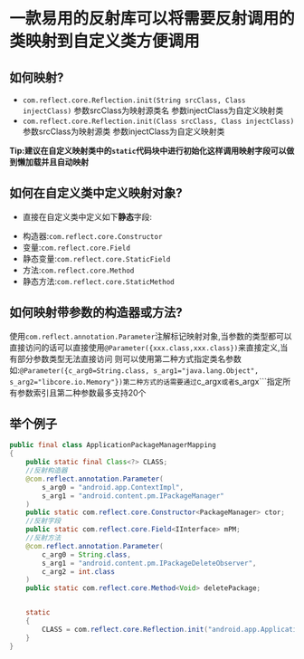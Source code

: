 # 一款易用的反射库可以将需要反射调用的类映射到自定义类方便调用

<!-- vim-markdown-toc -->

## 如何映射?

* ```com.reflect.core.Reflection.init(String srcClass, Class injectClass)``` 参数srcClass为映射源类名 参数injectClass为自定义映射类
* ```com.reflect.core.Reflection.init(Class srcClass, Class injectClass)``` 参数srcClass为映射源类 参数injectClass为自定义映射类

**Tip:建议在自定义映射类中的```static```代码块中进行初始化这样调用映射字段可以做到懒加载并且自动映射**

## 如何在自定义类中定义映射对象?

- 直接在自定义类中定义如下**静态**字段:
* 构造器:```com.reflect.core.Constructor```
* 变量:```com.reflect.core.Field```
* 静态变量:```com.reflect.core.StaticField```
* 方法:```com.reflect.core.Method```
* 静态方法:```com.reflect.core.StaticMethod```
  
<!-- vim-markdown-toc -->

## 如何映射带参数的构造器或方法?

使用```com.reflect.annotation.Parameter```注解标记映射对象,当参数的类型都可以直接访问的话可以直接使用```@Parameter({xxx.class,xxx.class})```来直接定义,当有部分参数类型无法直接访问
则可以使用第二种方式指定类名参数如:```@Parameter({c_arg0=String.class, s_arg1="java.lang.Object", s_arg2="libcore.io.Memory"})第二种方式的话需要通过```c_argx```或者```s_argx```指定所有参数索引且第二种参数最多支持20个

<!-- vim-markdown-toc -->

## 举个例子
```java
public final class ApplicationPackageManagerMapping
{
    public static final Class<?> CLASS;
    //反射构造器
    @com.reflect.annotation.Parameter(
        s_arg0 = "android.app.ContextImpl",
        s_arg1 = "android.content.pm.IPackageManager"
    )
    public static com.reflect.core.Constructor<PackageManager> ctor;
    //反射字段
    public static com.reflect.core.Field<IInterface> mPM;
    //反射方法
    @com.reflect.annotation.Parameter(
        c_arg0 = String.class,
        s_arg1 = "android.content.pm.IPackageDeleteObserver",
        c_arg2 = int.class
    )
    public static com.reflect.core.Method<Void> deletePackage;


    static
    {
        CLASS = com.reflect.core.Reflection.init("android.app.ApplicationPackageManager", ApplicationPackageManagerMapping.class);
    }
}
```
